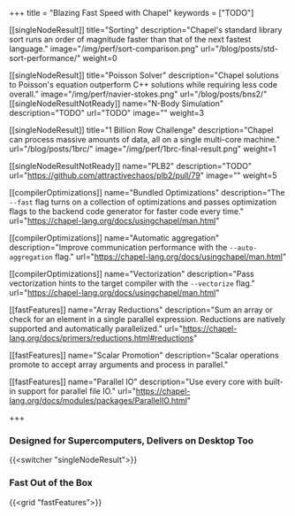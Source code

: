 +++
title = "Blazing Fast Speed with Chapel"
keywords = ["TODO"]

[[singleNodeResult]]
  title="Sorting"
  description="Chapel's standard library sort runs an order of magnitude faster than that of the next fastest language."
  image="/img/perf/sort-comparison.png"
  url="/blog/posts/std-sort-performance/"
  weight=0

[[singleNodeResult]]
  title="Poisson Solver"
  description="Chapel solutions to Poisson's equation outperform C++ solutions while requiring less code overall."
  image="/img/perf/navier-stokes.png"
  url="/blog/posts/bns2/"
[[singleNodeResultNotReady]]
  name="N-Body Simulation"
  description="TODO"
  url="TODO"
  image=""
  weight=3

[[singleNodeResult]]
  title="1 Billion Row Challenge"
  description="Chapel can process massive amounts of data, all on a single multi-core machine."
  url="/blog/posts/1brc/"
  image="/img/perf/1brc-final-result.png"
  weight=1

[[singleNodeResultNotReady]]
  name="PLB2"
  description="TODO"
  url="https://github.com/attractivechaos/plb2/pull/79"
  image=""
  weight=5

[[compilerOptimizations]]
  name="Bundled Optimizations"
  description="The `--fast` flag turns on a collection of optimizations and passes optimization flags to the backend code generator for faster code every time."
  url="https://chapel-lang.org/docs/usingchapel/man.html"

[[compilerOptimizations]]
  name="Automatic aggregation"
  description="Improve communication performance with the `--auto-aggregation` flag."
  url="https://chapel-lang.org/docs/usingchapel/man.html"

[[compilerOptimizations]]
  name="Vectorization"
  description="Pass vectorization hints to the target compiler with the `--vectorize` flag."
  url="https://chapel-lang.org/docs/usingchapel/man.html"


[[fastFeatures]]
  name="Array Reductions"
  description="Sum an array or check for an element in a single parallel expression. Reductions are natively supported and automatically parallelized."
  url="https://chapel-lang.org/docs/primers/reductions.html#reductions"

[[fastFeatures]]
  name="Scalar Promotion"
  description="Scalar operations promote to accept array arguments and process in parallel."


[[fastFeatures]]
  name="Parallel IO"
  description="Use every core with built-in support for parallel file IO."
  url="https://chapel-lang.org/docs/modules/packages/ParallelIO.html"


+++

### Designed for Supercomputers, Delivers on Desktop Too

{{<switcher "singleNodeResult">}}

### Fast Out of the Box

{{<grid "fastFeatures">}}

